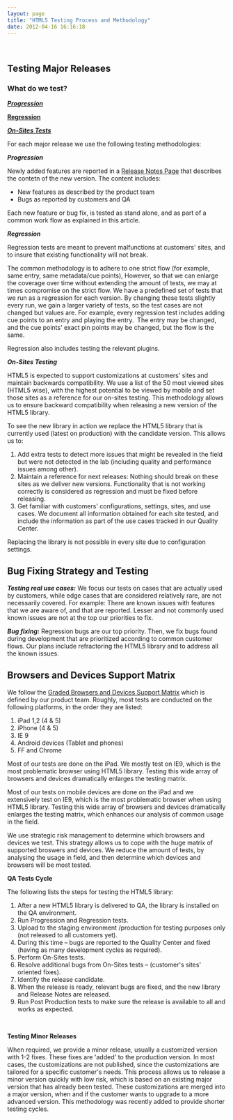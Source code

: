 ```yaml
---
layout: page
title: "HTML5 Testing Process and Methodology"
date: 2012-04-16 16:16:18
---
```


 

## **Testing Major Releases**

### **What do we test?**

*****[Progression][1][][1]*****

 [1]: #prog

[********Regression********][2]

 [2]: #reg

[***********On-Sites Tests***********][3]

 [3]: #onsite

For each major release we use the following testing methodologies:

***<a name="prog"></a>Progression***

Newly added features are reported in a [Release Notes Page][4] that describes the contetn of the new version. The content includes:

 [4]: http://html5video.org/wiki/Kaltura_HTML5_Release_Notes

*   New features as described by the product team
*   Bugs as reported by customers and QA

<span>Each new feature or bug fix, is tested as stand alone, and as part of a common work flow as explained in this article.</span>  
  


***<a name="reg"></a>Regression***

Regression tests are meant to prevent malfunctions at customers' sites, and to insure that existing functionality will not break.

The common methodology is to adhere to one strict flow (for example, same entry, same metadata/cue points), However, so that we can enlarge the coverage over time without extending the amount of tests, we may at times compromise on the strict flow. We have a predefined set of tests that we run as a regression for each version. By changing these tests slightly every run, we gain a larger variety of tests, so the test cases are not changed but values are. For example, every regression test includes adding cue points to an entry and playing the entry.  The entry may be changed, and the cue points' exact pin points may be changed, but the flow is the same.

Regression also includes testing the relevant plugins.

***<a name="onsite"></a>On-Sites Testing***

HTML5 is expected to support customizations at customers' sites and maintain backwards compatibility. We use a list of the 50 most viewed sites (HTML5 wise), with the highest potential to be viewed by mobile and set those sites as a reference for our on-sites testing. This methodology allows us to ensure backward compatibility when releasing a new version of the HTML5 library.

To see the new library in action we replace the HTML5 library that is currently used (latest on production) with the candidate version. This allows us to:

1.  Add extra tests to detect more issues that might be revealed in the field but were not detected in the lab (including quality and performance issues among other).
2.  Maintain a reference for next releases: Nothing should break on these sites as we deliver new versions. Functionality that is not working correctly is considered as regression and must be fixed before releasing.
3.  Get familiar with customers' configurations, settings, sites, and use cases. We document all information obtained for each site tested, and include the information as part of the use cases tracked in our Quality Center.

Replacing the library is not possible in every site due to configuration settings.

## **Bug Fixing Strategy and Testing**

***Testing real use cases:*** We focus our tests on cases that are actually used by customers, while edge cases that are considered relatively rare, are not necessarily covered. For example: There are known issues with features that we are aware of, and that are reported. Lesser and not commonly used known issues are not at the top our priorities to fix.

***Bug fixing:*** Regression bugs are our top priority. Then, we fix bugs found during development that are prioritized according to common customer flows. Our plans include refractoring the HTML5 library and to address all the known issues.

## **Browsers and Devices Support Matrix**

We follow the <a href="http://knowledge.kaltura.com/node/445" target="_blank">Graded Browsers and Devices Support Matrix</a> which is defined by our product team. Roughly, most tests are conducted on the following platforms, in the order they are listed:

1.  iPad 1,2 (4 & 5)
2.  iPhone (4 & 5)
3.  IE 9
4.  Android devices (Tablet and phones)
5.  FF and Chrome

Most of our tests are done on the iPad. We mostly test on IE9, which is the most problematic browser using HTML5 library. Testing this wide array of browsers and devices dramatically enlarges the testing matrix.

Most of our tests on mobile devices are done on the iPad and we extensively test on IE9, which is the most problematic browser when using HTML5 library. Testing this wide array of browsers and devices dramatically enlarges the testing matrix, which enhances our analysis of common usage in the field.

We use strategic risk management to determine which browsers and devices we test. This strategy allows us to cope with the huge matrix of supported broswers and devices. We reduce the amount of tests, by analysing the usage in field, and then determine which devices and browsers will be most tested.

<p class="mce-heading-2">
  <strong>QA Tests Cycle</strong>
</p>

The following lists the steps for testing the HTML5 library:

1.  After a new HTML5 library is delivered to QA, the library is installed on the QA environment.
2.  Run Progression and Regression tests.
3.  Upload to the staging environment /production for testing purposes only (not released to all customers yet).
4.  During this time – bugs are reported to the Quality Center and fixed (having as many development cycles as required).
5.  Perform On-Sites tests.
6.  Resolve additional bugs from On-Sites tests – (customer's sites' oriented fixes).
7.  Identify the release candidate.
8.  When the release is ready, relevant bugs are fixed, and the new library and Release Notes are released.
9.  Run Post Production tests to make sure the release is available to all and works as expected.

 

<p class="mce-heading-3">
  <strong>Testing Minor Releases</strong>
</p>

When required, we provide a minor release, usually a customized version with 1-2 fixes. These fixes are 'added' to the production version. In most cases, the customizations are not published, since the customizations are tailored for a specific customer's needs. This process allows us to release a minor version quickly with low risk, which is based on an existing major version that has already been tested. These customizations are merged into a major version, when and if the customer wants to upgrade to a more advanced version. This methodology was recently added to provide shorter testing cycles. 